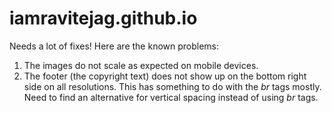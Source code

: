 # iamravitejag.github.io

Needs a lot of fixes! Here are the known problems:

1. The images do not scale as expected on mobile devices.
2. The footer (the copyright text) does not show up on the bottom right side on all resolutions. This has something to do with the *br* tags mostly. Need to find an alternative for vertical spacing instead of using *br* tags.
